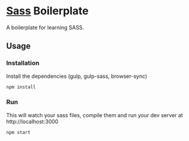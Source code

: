 # [Sass](https://sass-lang.com/) Boilerplate

A boilerplate for learning SASS.

## Usage

### Installation

Install the dependencies (gulp, gulp-sass, browser-sync)

```sh
npm install
```

### Run

This will watch your sass files, compile them and run your dev server at http://localhost:3000

```sh
npm start
```

